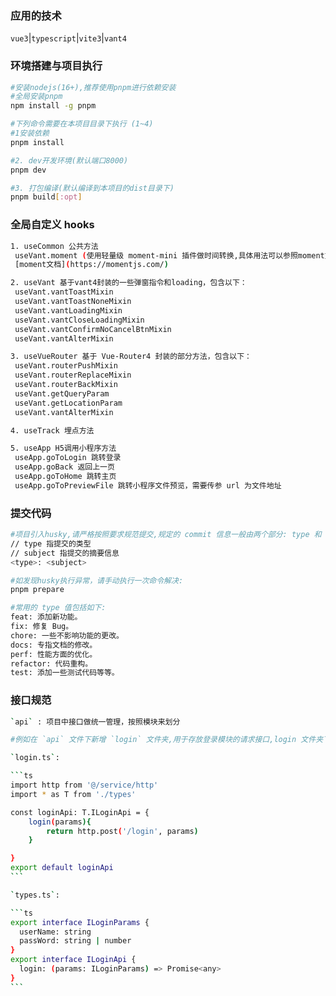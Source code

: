 ### 应用的技术

`vue3`|`typescript`|`vite3`|`vant4`

### 环境搭建与项目执行

```sh
#安装nodejs(16+),推荐使用pnpm进行依赖安装
#全局安装pnpm
npm install -g pnpm

#下列命令需要在本项目目录下执行 (1~4)
#1安装依赖
pnpm install

#2. dev开发环境(默认端口8000)
pnpm dev

#3. 打包编译(默认编译到本项目的dist目录下)
pnpm build[:opt]
```

### 全局自定义 hooks

```sh
1. useCommon 公共方法
 useVant.moment (使用轻量级 moment-mini 插件做时间转换,具体用法可以参照moment文档，注意部分功能并不支持)
 [moment文档](https://momentjs.com/)

2. useVant 基于vant4封装的一些弹窗指令和loading，包含以下：
 useVant.vantToastMixin
 useVant.vantToastNoneMixin
 useVant.vantLoadingMixin
 useVant.vantCloseLoadingMixin
 useVant.vantConfirmNoCancelBtnMixin
 useVant.vantAlterMixin

3. useVueRouter 基于 Vue-Router4 封装的部分方法，包含以下：
 useVant.routerPushMixin
 useVant.routerReplaceMixin
 useVant.routerBackMixin
 useVant.getQueryParam
 useVant.getLocationParam
 useVant.vantAlterMixin

4. useTrack 埋点方法

5. useApp H5调用小程序方法
 useApp.goToLogin 跳转登录
 useApp.goBack 返回上一页
 useApp.goToHome 跳转主页
 useApp.goToPreviewFile 跳转小程序文件预览，需要传参 url 为文件地址
```

### 提交代码

```sh
#项目引入husky,请严格按照要求规范提交,规定的 commit 信息一般由两个部分: type 和 subject 组成，结构如下:
// type 指提交的类型
// subject 指提交的摘要信息
<type>: <subject>

#如发现husky执行异常，请手动执行一次命令解决:
pnpm prepare

#常用的 type 值包括如下:
feat: 添加新功能。
fix: 修复 Bug。
chore: 一些不影响功能的更改。
docs: 专指文档的修改。
perf: 性能方面的优化。
refactor: 代码重构。
test: 添加一些测试代码等等。
```

### 接口规范

````sh
`api` : 项目中接口做统一管理，按照模块来划分

#例如在 `api` 文件下新增 `login` 文件夹,用于存放登录模块的请求接口,login 文件夹下分别新增 `login.ts` `types.ts` :

`login.ts`:

```ts
import http from '@/service/http'
import * as T from './types'

const loginApi: T.ILoginApi = {
    login(params){
        return http.post('/login', params)
    }

}
export default loginApi
```

`types.ts`:

```ts
export interface ILoginParams {
  userName: string
  passWord: string | number
}
export interface ILoginApi {
  login: (params: ILoginParams) => Promise<any>
}
```
````
